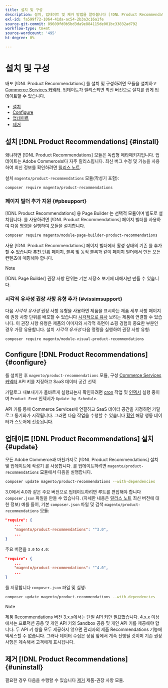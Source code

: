 ```yaml
---
title: 설치 및 구성
description: 설치, 업데이트 및 제거 방법을 알아봅니다 [!DNL Product Recommendations].
exl-id: fa599f72-1064-41da-ac54-2b3a3c16a1fe
source-git-commit: 09609fd0b5bd3da9e884115de001bc33832ad792
workflow-type: tm+mt
source-wordcount: '495'
ht-degree: 0%

---
```


# 설치 및 구성

배포 [!DNL Product Recommendations] 를 설치 및 구성하려면 모듈을 설치하고 [Commerce Services 커넥터](../landing/saas.md). 업데이트가 릴리스되면 최신 버전으로 설치를 쉽게 업데이트할 수 있습니다.

- [설치](#install)
- [Configure](#configure)
- [업데이트](#update)
- [제거](#uninstall)

## 설치 [!DNL Product Recommendations] {#install}

왜냐하면 [!DNL Product Recommendations] 모듈은 독립형 메타패키지입니다. 업데이트는 Adobe Commerce보다 자주 릴리스됩니다. 최신 버그 수정 및 기능을 사용하여 최신 정보를 확인하려면 [릴리스 노트](release-notes.md).

설치 `magento/product-recommendations` 모듈(작성기 포함):

```bash
composer require magento/product-recommendations
```

### 페이지 빌더 추가 지원 {#pbsupport}

[!DNL Product Recommendations] 용 Page Builder 는 선택적 모듈이며 별도로 설치됩니다. 를 사용하려면 [!DNL Product Recommendations] 페이지 빌더를 사용하여 다음 명령을 실행하여 모듈을 설치합니다.

```bash
composer require magento/module-page-builder-product-recommendations
```

사용 [!DNL Product Recommendations] 페이지 빌더에서 활성 상태의 기존 를 추가할 수 있습니다 [추천 단위](https://docs.magento.com/user-guide/cms/page-builder-add-recommendations.html) 페이지, 블록 및 동적 블록과 같이 페이지 빌더에서 만든 모든 컨텐츠에 매핑해야 합니다.

>[!NOTE]
>
>[!DNL Page Builder] 권장 사항 단위는 기본 저장소 보기에 대해서만 만들 수 있습니다.

### 시각적 유사성 권장 사항 유형 추가 {#vissimsupport}

다음 _시각적 유사성_ 권장 사항 유형을 사용하면 제품을 표시하는 제품 세부 사항 페이지에 권장 사항 단위를 배포할 수 있습니다 [시각적으로 유사](type.md#visualsim) 보려는 제품에 연결할 수 있습니다. 이 권장 사항 유형은 제품의 이미지와 시각적 측면이 쇼핑 경험의 중요한 부분인 경우 가장 유용합니다. 설치 _시각적 유사성_ 다음 명령을 실행하여 권장 사항 유형:

```bash
composer require magento/module-visual-product-recommendations
```

## Configure [!DNL Product Recommendations] {#configure}

를 설치한 후 `magento/product-recommendations` 모듈, 구성 [Commerce Services 커넥터](https://docs.magento.com/user-guide/configuration/services/saas.html) API 키를 지정하고 SaaS 데이터 공간 선택

카탈로그 내보내기가 올바르게 실행되는지 확인하려면 [cron](https://devdocs.magento.com/guides/v2.4/config-guide/cli/config-cli-subcommands-cron.html) 작업 및 [인덱서](https://devdocs.magento.com/guides/v2.4/config-guide/cli/config-cli-subcommands-index.html) 실행 중이며 `Product Feed` 인덱서가 `Update by Schedule`.

API 키를 통해 Commerce Services에 연결하고 SaaS 데이터 공간을 지정하면 카탈로그 동기화가 시작됩니다. 그러면 다음 작업을 수행할 수 있습니다 [확인](verify.md) 해당 행동 데이터가 스토어에 전송됩니다.

## 업데이트 [!DNL Product Recommendations] 설치 {#update}

모든 Adobe Commerce과 마찬가지로 [!DNL Product Recommendations] 설치 및 업데이트에 작성기 를 사용합니다. 를 업데이트하려면 `magento/product-recommendations` 모듈에서 다음을 실행합니다.

```bash
composer update magento/product-recommendations --with-dependencies
```

3.0에서 4.0과 같은 주요 버전으로 업데이트하려면 루트를 편집해야 합니다 `composer.json` 파일을 만들 수 있습니다. (자세한 내용은 [릴리스 노트](release-notes.md) 최신 버전에 대한 정보) 예를 들어, 기본 `composer.json` 파일 및 검색 `magento/product-recommendations` 모듈:

```json
"require": {
    ...
    "magento/product-recommendations": "^3.0",
    ...
}
```

주요 버전을 `3.0` to `4.0`:

```json
"require": {
    ...
    "magento/product-recommendations": "^4.0",
    ...
}
```

를 저장합니다 `composer.json` 파일 및 실행:

```bash
composer update magento/product-recommendations --with-dependencies
```

>[!NOTE]
>
> 제품 Recommendations 버전 3.x.x에서는 단일 API 키만 필요했습니다. 4.x.x 이상에서는 프로덕션 공용 및 개인 API 키와 Sandbox 공용 및 개인 API 키를 제공해야 합니다. 두 API 키 쌍을 모두 제공하지 않으면 관리자의 제품 Recommendations 기능에 액세스할 수 없습니다. 그러나 데이터 수집은 상점 앞에서 계속 진행될 것이며 기존 권장 사항은 계속해서 고객에게 표시됩니다.

## 제거 [!DNL Product Recommendations] {#uninstall}

필요한 경우 다음을 수행할 수 있습니다 [제거](https://devdocs.magento.com/guides/v2.4/install-gde/install/cli/install-cli-uninstall-mods.html) 제품-권장 사항 모듈.
